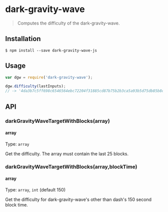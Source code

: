 # dark-gravity-wave

> Computes the difficulty of the dark-gravity-wave.

## Installation

```
$ npm install --save dark-gravity-wave-js
```

## Usage

```js
var dgw = require('dark-gravity-wave');

dgw.difficulty(lastInputs);
// -> '4da3b7c5ff698c6546564ebc72204f31885cd87b75b2b3ca5a93b5d75db85b8c'

```

## API

### darkGravityWaveTargetWithBlocks(array)

#### array

Type: `array`

Get the difficulty.  The array must contain the last 25 blocks.

### darkGravityWaveTargetWithBlocks(array,blockTime)

#### array

Type: `array`, `int` (default 150)

Get the difficulty for dark-gravity-wave's other than dash's 150 second block time.